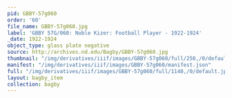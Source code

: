 ```yaml
---
pid: GBBY-57g060
order: '60'
file_name: GBBY-57g060.jpg
label: 'GBBY 57G/060: Noble Kizer: Football Player - 1922-1924'
_date: 1922-1924
object_type: glass plate negative
source: http://archives.nd.edu/Bagby/GBBY-57g060.jpg
thumbnail: "/img/derivatives/iiif/images/GBBY-57g060/full/250,/0/default.jpg"
manifest: "/img/derivatives/iiif/images/GBBY-57g060/manifest.json"
full: "/img/derivatives/iiif/images/GBBY-57g060/full/1140,/0/default.jpg"
layout: bagby_item
collection: bagby
---
```

